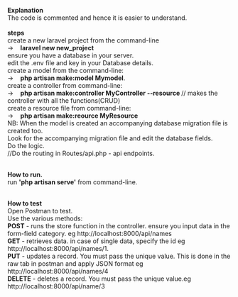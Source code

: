 <b>Explanation</b><br>
The code is commented and hence it is easier to understand.<br><br>
<b>steps</b><br>
create a new laravel project from the command-line<br>
 ->&nbsp;&nbsp;&nbsp;&nbsp;<b>laravel new new_project</b><br>
ensure you have a database in your server.<br>
edit the .env file and key in your Database details.<br>
create a model from the command-line:<br>
  ->&nbsp;&nbsp;&nbsp;&nbsp;<b>php artisan make:model Mymodel</b>.<br>
create a controller from command-line:<br>
  ->&nbsp;&nbsp;&nbsp;&nbsp;<b>php artisan make:controller MyController --resource </b>// makes the controller with all the functions(CRUD)<br>
create a resource file from command-line:<br>
  ->&nbsp;&nbsp;&nbsp;&nbsp;<b>php artisan make:reource MyResource</b><br>
NB: When the model is created an accompanying database migration file is created too.<br>
Look for the accompanying migration file and edit the database fields.<br>
Do the logic.<br>
//Do the routing in Routes/api.php - api endpoints.<br><br>

<b>How to run.</b><br>
run <b>'php artisan serve'</b> from command-line.<br><br>

<b>How to test</b><br>
Open Postman to test.<br>
Use the various methods: <br>
<b>POST</b> - runs the store function in the controller. ensure you input data in the form-field category. eg http://localhost:8000/api/names<br>
<b>GET</b> - retrieves data. in case of single data, specify the id eg http://localhost:8000/api/names/1.<br>
<b>PUT</b> - updates a record. You must pass the unique value. This is done in the raw tab in postman and apply JSON format eg http://localhost:8000/api/names/4<br>
<b>DELETE</b> - deletes a record. You must pass the unique value.eg http://localhost:8000/api/name/3

